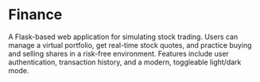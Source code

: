 # Finance
A Flask-based web application for simulating stock trading. Users can manage a virtual portfolio, get real-time stock quotes, and practice buying and selling shares in a risk-free environment. Features include user authentication, transaction history, and a modern, toggleable light/dark mode.
